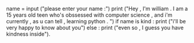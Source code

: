 name = input ("please enter your name :")
print ("Hey , I'm william . I am a 15 years old teen who's obssessed with computer science , and i'm currently , as u can tell , learning python . ")
if name is kind :
      print ("i'll be very happy to know about you")
else :
      print ("even so , I guess you have kindness inside").

